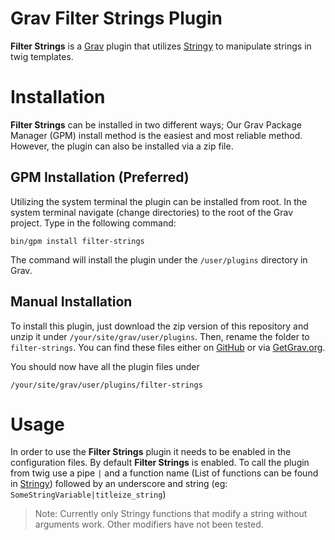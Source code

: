 # Grav Filter Strings Plugin

**Filter Strings** is a [Grav](http://github.com/getgrav/grav) plugin that utilizes [Stringy](https://github.com/danielstjules/Stringy) to manipulate strings in twig templates. 

# Installation

**Filter Strings** can be installed in two different ways; Our Grav Package Manager (GPM) install method is the easiest and most reliable method. However, the plugin can also be installed via a zip file.

## GPM Installation (Preferred)

Utilizing the system terminal the plugin can be installed from root.
In the system terminal navigate (change directories) to the root of the Grav project. Type in the following command:

    bin/gpm install filter-strings

The command will install the plugin under the `/user/plugins` directory in Grav.

## Manual Installation

To install this plugin, just download the zip version of this repository and unzip it under `/your/site/grav/user/plugins`. Then, rename the folder to `filter-strings`. You can find these files either on [GitHub](https://github.com/getgrav/grav-plugin-filter-strings) or via [GetGrav.org](http://getgrav.org/downloads/plugins#extras).

You should now have all the plugin files under

    /your/site/grav/user/plugins/filter-strings


# Usage

In order to use the **Filter Strings** plugin it needs to be enabled in the configuration files. By default **Filter Strings** is enabled. To call the plugin from twig use a pipe `|` and a function name (List of functions can be found in [Stringy](https://github.com/danielstjules/Stringy)) followed by an underscore and string (eg: `SomeStringVariable|titleize_string`)

> Note: Currently only Stringy functions that modify a string without arguments work. Other modifiers have not been tested.